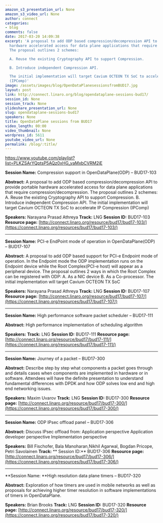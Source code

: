 ```yaml
---
amazon_s3_presentation_url: None
amazon_s3_video_url: None
author: connect
categories:
- blog
comments: false
date: 2017-03-20 14:09:38
excerpt: 'A proposal to add ODP based compression/decompression API to provide portable
  hardware accelerated access for data plane applications that require compression/decompression.
  The proposal outlines 2 schemes:

  A. Reuse the existing Cryptography API to support Compression.

  B. Introduce independent Compression API.

  The initial implementation will target Cavium OCTEON TX SoC to accelerate IP Compression
  (IPComp)'
image: /assets/images/blog/OpenDataPlanesessionsfromBUD17.jpg
layout: post
link: http://connect.linaro.org/blog/opendataplane-sessions-bud17/
session_id: None
session_track: None
slideshare_presentation_url: None
slug: opendataplane-sessions-bud17
speakers: None
title: OpenDataPlane sessions from BUD17
video_length: 00:00
video_thumbnail: None
wordpress_id: 5611
youtube_video_url: None
permalink: /blog/:title/
---
```


https://www.youtube.com/playlist?list=PLKZSArYQptsP5AQz0xHG_vaMxbCVRM2jE

**Session Name:** Compression support in OpenDataPlane(ODP) – BUD17-103

**Abstract:**
A proposal to add ODP based compression/decompression API to provide portable hardware accelerated access for data plane applications that require compression/decompression. The proposal outlines 2 schemes:
A. Reuse the existing Cryptography API to support Compression.
B. Introduce independent Compression API.
The initial implementation will target Cavium OCTEON TX SoC to accelerate IP Compression (IPComp)

**Speakers:** Narayana Prasad Athreya
**Track:** LNG
**Session ID:** BUD17-103
**Resource page:** [http://connect.linaro.org/resource/bud17/bud17-103/](https://connect.linaro.org/resources/bud17/bud17-103/)



* * *



**Session Name:** PCI-e EndPoint mode of operation in OpenDataPlane(ODP) – BUD17-107

**Abstract:**
A proposal to add ODP based support for PCI-e Endpoint mode of operation. In the Endpoint mode the ODP implementation runs on the Endpoint device while the Root Complex(PCI-e host) will appear as a peripheral device. The proposal outlines 2 ways in which the Root Complex can be registered with ODP:
A. As a NIC device
B. As a Co-processor.
The initial implementation will target Cavium OCTEON TX SoC

**Speakers:** Narayana Prasad Athreya
**Track:** LNG
**Session ID:** BUD17-107
**Resource page:** [http://connect.linaro.org/resource/bud17/bud17-107/](https://connect.linaro.org/resources/bud17/bud17-107/)



* * *



**Session Name:** High performance software packet scheduler – BUD17-111

**Abstract:** High performance implementation of scheduling algorithm

**Speakers:**
**Track:** LNG
**Session ID:** BUD17-111
**Resource page:** [http://connect.linaro.org/resource/bud17/bud17-111/](https://connect.linaro.org/resources/bud17/bud17-111/)



* * *



**Session Name:** Journey of a packet – BUD17-300

**Abstract:**
Describe step by step what components a packet goes through and details cases when components are implemented in hardware or in software. Attendees will have the definite presentation to understand fundamental differences with DPDK and how ODP solves low end and high end networking issues.

**Speakers:** Maxim Uvarov
**Track:** LNG
**Session ID:** BUD17-300
**Resource page:** [http://connect.linaro.org/resource/bud17/bud17-300/](https://connect.linaro.org/resources/bud17/bud17-300/)



* * *



**Session Name:** ODP IPsec offload panel – BUD17-306

**Abstract:**
Discuss IPsec offload from:
Application perspective
Application developer perspective
Implementation perspective

**Speakers:** Bill Fischofer, Bala Manoharan,Nikhil Agarwal, Bogdan Pricope, Petri Savolainen
**Track:**
** Session ID:** BUD17-306
**Resource page:** [http://connect.linaro.org/resource/bud17/bud17-306/](https://connect.linaro.org/resources/bud17/bud17-306/)



* * *



**Session Name: **High resolution data plane timers – BUD17-320

**Abstract:**
Exploration of how timers are used in mobile networks as well as proposals for achieving higher timer resolution in software implementations of timers in OpenDataPlane.

**Speakers:** Brian Brooks
**Track:** LNG
**Session ID:** BUD17-320
**Resource page:** [http://connect.linaro.org/resource/bud17/bud17-320/](https://connect.linaro.org/resources/bud17/bud17-320/)
